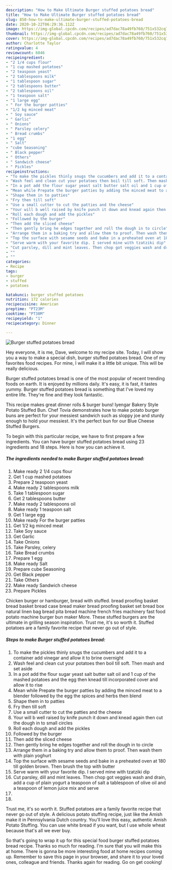 ```yaml
---
description: "How to Make Ultimate Burger stuffed potatoes bread"
title: "How to Make Ultimate Burger stuffed potatoes bread"
slug: 850-how-to-make-ultimate-burger-stuffed-potatoes-bread
date: 2020-10-22T06:29:36.112Z
image: https://img-global.cpcdn.com/recipes/ad7dac78a49fb760/751x532cq70/burger-stuffed-potatoes-bread-recipe-main-photo.jpg
thumbnail: https://img-global.cpcdn.com/recipes/ad7dac78a49fb760/751x532cq70/burger-stuffed-potatoes-bread-recipe-main-photo.jpg
cover: https://img-global.cpcdn.com/recipes/ad7dac78a49fb760/751x532cq70/burger-stuffed-potatoes-bread-recipe-main-photo.jpg
author: Charlotte Taylor
ratingvalue: 4
reviewcount: 6046
recipeingredient:
- "2 1/4 cups flour"
- "1 cup mashed potatoes"
- "2 teaspoon yeast"
- "2 tablespoons milk"
- "1 tablespoon sugar"
- "2 tablespoons butter"
- "2 tablespoons oil"
- "1 teaspoon salt"
- "1 large egg"
- " For the burger patties"
- "1/2 kg minced meat"
- " Soy sauce"
- " Garlic"
- " Onions"
- " Parsley celery"
- " Bread crumbs"
- "1 egg"
- " Salt"
- "cube Seasoning"
- " Black pepper"
- " Others"
- " Sandwich cheese"
- " Pickles"
recipeinstructions:
- "To make the pickles thinly snugs the cucumbers and add it to a container add vinegar and allow it to brine overnight"
- "Wash feel and clean cut your potatoes then boil till soft. Then mash and set aside"
- "In a pot add the flour sugar yeast salt butter salt oil and 1 cup of the mashed potatoes and the egg then knead till incorporated cover and allow it to rise"
- "Mean while Prepate the burger patties by adding the minced meat to a blender followed by the egg the spices and herbs then blend"
- "Shape them in to patties"
- "Fry then till soft"
- "Use a small cutter to cut the patties and the cheese"
- "Your will b well raised by knife punch it down and knead again then cut the dough in to small circles"
- "Roll each dough and add the pickles"
- "Followed by the burger"
- "Then add the sliced cheese"
- "Then gently bring he edges together and roll the dough in to circle"
- "Arrange them in a baking try and allow them to proof. Then wash them with plain yoghurt"
- "Top the surface with sesame seeds and bake in a preheated oven at 180 till golden brown. Then brush the top with butter"
- "Serve warm with your favorite dip. I served mine with tzatziki dip"
- "Cut parsley, dill and mint leaves. Then chop got veggies wash and drain, add a cup of plain yogurt a teaspoon of salt a tablespoon of olive oil and a teaspoon of lemon juice mix and serve"
- ""
- ""
categories:
- Recipe
tags:
- burger
- stuffed
- potatoes

katakunci: burger stuffed potatoes 
nutrition: 172 calories
recipecuisine: American
preptime: "PT23M"
cooktime: "PT30M"
recipeyield: "1"
recipecategory: Dinner

---
```



![Burger stuffed potatoes bread](https://img-global.cpcdn.com/recipes/ad7dac78a49fb760/751x532cq70/burger-stuffed-potatoes-bread-recipe-main-photo.jpg)

Hey everyone, it is me, Dave, welcome to my recipe site. Today, I will show you a way to make a special dish, burger stuffed potatoes bread. One of my favorites food recipes. For mine, I will make it a little bit unique. This will be really delicious.

Burger stuffed potatoes bread is one of the most popular of recent trending foods on earth. It is enjoyed by millions daily. It's easy, it is fast, it tastes yummy. Burger stuffed potatoes bread is something that I've loved my entire life. They're fine and they look fantastic.

This recipe makes great dinner rolls &amp; burger buns! Iyengar Bakery Style Potato Stuffed Bun. Chef Tovia demonstrates how to make potato burger buns are perfect for your messiest sandwich such as sloppy joe and sturdy enough to hold your messiest. It&#39;s the perfect bun for our Blue Cheese Stuffed Burgers.


To begin with this particular recipe, we have to first prepare a few ingredients. You can have burger stuffed potatoes bread using 23 ingredients and 18 steps. Here is how you can achieve it.

<!--inarticleads1-->

##### The ingredients needed to make Burger stuffed potatoes bread:

1. Make ready 2 1/4 cups flour
1. Get 1 cup mashed potatoes
1. Prepare 2 teaspoon yeast
1. Make ready 2 tablespoons milk
1. Take 1 tablespoon sugar
1. Get 2 tablespoons butter
1. Make ready 2 tablespoons oil
1. Make ready 1 teaspoon salt
1. Get 1 large egg
1. Make ready  For the burger patties
1. Get 1/2 kg minced meat
1. Take  Soy sauce
1. Get  Garlic
1. Take  Onions
1. Take  Parsley, celery
1. Take  Bread crumbs
1. Prepare 1 egg
1. Make ready  Salt
1. Prepare cube Seasoning
1. Get  Black pepper
1. Take  Others
1. Make ready  Sandwich cheese
1. Prepare  Pickles


Chicken burger or hamburger, bread with stuffed. bread proofing basket bread basket bread case bread maker bread proofing basket set bread box natural linen bag bread pita bread machine french fries machinery fast food potato machine burger bun maker More. These stuffed burgers are the ultimate in grilling season inspiration. Trust me, it&#39;s so worth it. Stuffed potatoes are a family favorite recipe that never go out of style. 

<!--inarticleads2-->

##### Steps to make Burger stuffed potatoes bread:

1. To make the pickles thinly snugs the cucumbers and add it to a container add vinegar and allow it to brine overnight
1. Wash feel and clean cut your potatoes then boil till soft. Then mash and set aside
1. In a pot add the flour sugar yeast salt butter salt oil and 1 cup of the mashed potatoes and the egg then knead till incorporated cover and allow it to rise
1. Mean while Prepate the burger patties by adding the minced meat to a blender followed by the egg the spices and herbs then blend
1. Shape them in to patties
1. Fry then till soft
1. Use a small cutter to cut the patties and the cheese
1. Your will b well raised by knife punch it down and knead again then cut the dough in to small circles
1. Roll each dough and add the pickles
1. Followed by the burger
1. Then add the sliced cheese
1. Then gently bring he edges together and roll the dough in to circle
1. Arrange them in a baking try and allow them to proof. Then wash them with plain yoghurt
1. Top the surface with sesame seeds and bake in a preheated oven at 180 till golden brown. Then brush the top with butter
1. Serve warm with your favorite dip. I served mine with tzatziki dip
1. Cut parsley, dill and mint leaves. Then chop got veggies wash and drain, add a cup of plain yogurt a teaspoon of salt a tablespoon of olive oil and a teaspoon of lemon juice mix and serve
1. 
1. 


Trust me, it&#39;s so worth it. Stuffed potatoes are a family favorite recipe that never go out of style. A delicious potato stuffing recipe, just like the Amish make it in Pennsylvania Dutch country. You&#39;ll love this easy, authentic Amish Potato Stuffing. You can use white bread if you want, but I use whole wheat because that&#39;s all we ever buy. 

So that's going to wrap it up for this special food burger stuffed potatoes bread recipe. Thanks so much for reading. I'm sure that you will make this at home. There is gonna be more interesting food at home recipes coming up. Remember to save this page in your browser, and share it to your loved ones, colleague and friends. Thanks again for reading. Go on get cooking!
